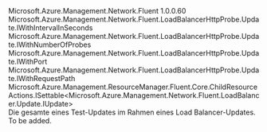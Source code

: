 <Type Name="IUpdate" FullName="Microsoft.Azure.Management.Network.Fluent.LoadBalancerHttpProbe.Update.IUpdate">
  <TypeSignature Language="C#" Value="public interface IUpdate : Microsoft.Azure.Management.Network.Fluent.LoadBalancerHttpProbe.Update.IWithIntervalInSeconds, Microsoft.Azure.Management.Network.Fluent.LoadBalancerHttpProbe.Update.IWithNumberOfProbes, Microsoft.Azure.Management.Network.Fluent.LoadBalancerHttpProbe.Update.IWithPort, Microsoft.Azure.Management.Network.Fluent.LoadBalancerHttpProbe.Update.IWithRequestPath, Microsoft.Azure.Management.ResourceManager.Fluent.Core.ChildResourceActions.ISettable&lt;Microsoft.Azure.Management.Network.Fluent.LoadBalancer.Update.IUpdate&gt;" />
  <TypeSignature Language="ILAsm" Value=".class public interface auto ansi abstract IUpdate implements class Microsoft.Azure.Management.Network.Fluent.LoadBalancerHttpProbe.Update.IWithIntervalInSeconds, class Microsoft.Azure.Management.Network.Fluent.LoadBalancerHttpProbe.Update.IWithNumberOfProbes, class Microsoft.Azure.Management.Network.Fluent.LoadBalancerHttpProbe.Update.IWithPort, class Microsoft.Azure.Management.Network.Fluent.LoadBalancerHttpProbe.Update.IWithRequestPath, class Microsoft.Azure.Management.ResourceManager.Fluent.Core.ChildResourceActions.ISettable`1&lt;class Microsoft.Azure.Management.Network.Fluent.LoadBalancer.Update.IUpdate&gt;" />
  <TypeSignature Language="DocId" Value="T:Microsoft.Azure.Management.Network.Fluent.LoadBalancerHttpProbe.Update.IUpdate" />
  <TypeSignature Language="VB.NET" Value="Public Interface IUpdate&#xA;Implements ISettable(Of IUpdate), IWithIntervalInSeconds, IWithNumberOfProbes, IWithPort, IWithRequestPath" />
  <TypeSignature Language="F#" Value="type IUpdate = interface&#xA;    interface ISettable&lt;IUpdate&gt;&#xA;    interface IWithIntervalInSeconds&#xA;    interface IWithNumberOfProbes&#xA;    interface IWithPort&#xA;    interface IWithRequestPath" />
  <AssemblyInfo>
    <AssemblyName>Microsoft.Azure.Management.Network.Fluent</AssemblyName>
    <AssemblyVersion>1.0.0.60</AssemblyVersion>
  </AssemblyInfo>
  <Interfaces>
    <Interface>
      <InterfaceName>Microsoft.Azure.Management.Network.Fluent.LoadBalancerHttpProbe.Update.IWithIntervalInSeconds</InterfaceName>
    </Interface>
    <Interface>
      <InterfaceName>Microsoft.Azure.Management.Network.Fluent.LoadBalancerHttpProbe.Update.IWithNumberOfProbes</InterfaceName>
    </Interface>
    <Interface>
      <InterfaceName>Microsoft.Azure.Management.Network.Fluent.LoadBalancerHttpProbe.Update.IWithPort</InterfaceName>
    </Interface>
    <Interface>
      <InterfaceName>Microsoft.Azure.Management.Network.Fluent.LoadBalancerHttpProbe.Update.IWithRequestPath</InterfaceName>
    </Interface>
    <Interface>
      <InterfaceName>Microsoft.Azure.Management.ResourceManager.Fluent.Core.ChildResourceActions.ISettable&lt;Microsoft.Azure.Management.Network.Fluent.LoadBalancer.Update.IUpdate&gt;</InterfaceName>
    </Interface>
  </Interfaces>
  <Docs>
    <summary>
            Die gesamte eines Test-Updates im Rahmen eines Load Balancer-Updates.
            </summary>
    <remarks>To be added.</remarks>
  </Docs>
  <Members />
</Type>